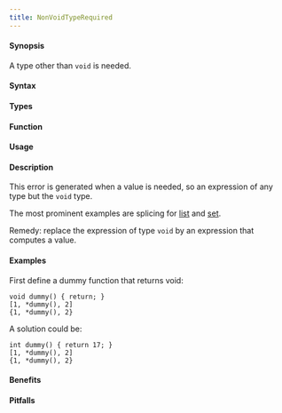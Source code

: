 ```yaml
---
title: NonVoidTypeRequired
---
```


#### Synopsis

A type other than `void` is needed.

#### Syntax

#### Types

#### Function
       
#### Usage

#### Description

This error is generated when a value is needed, so an expression of any type but the `void` type.

The most prominent examples are splicing for 
[list]((Rascal:List-Splice)) and [set]((Rascal:Set-Splice)).

Remedy: replace the expression of type `void` by an expression that computes a value.

#### Examples

First define a dummy function that returns void:
```rascal-shell,error
void dummy() { return; }
[1, *dummy(), 2]
{1, *dummy(), 2}
```
A solution could be:

```rascal-shell
int dummy() { return 17; }
[1, *dummy(), 2]
{1, *dummy(), 2}
```

#### Benefits

#### Pitfalls

